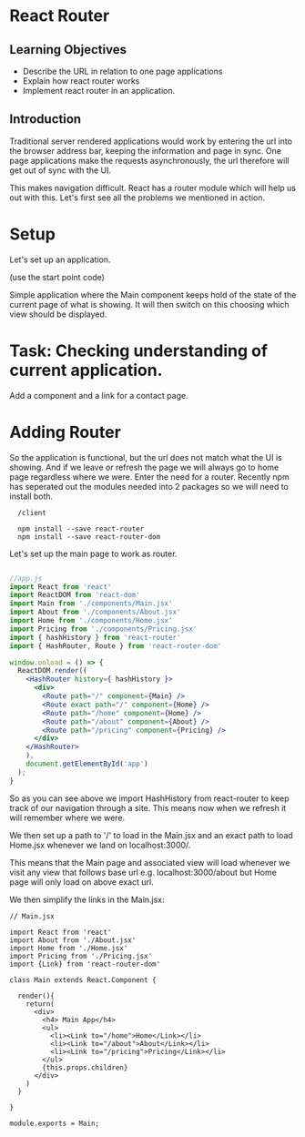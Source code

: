 # React Router

## Learning Objectives
 - Describe the URL in relation to one page applications
 - Explain how react router works
 - Implement react router in an application.

## Introduction
 Traditional server rendered applications would work by entering the url into the browser address bar, keeping the information and page in sync.  One page applications make the requests asynchronously,  the url therefore will get out of sync with the UI. 

 This makes navigation difficult.  React has a router module which will help us out with this.  Let's first see all the problems we mentioned in action.

# Setup
 Let's set up an application. 

 (use the start point code)

 Simple application where the Main component keeps hold of the state of the current page of what is showing. It will then switch on this choosing which view should be displayed.

# Task: Checking understanding of current application.
  Add a component and a link for a contact page.

# Adding Router
  So the application is functional, but the url does not match what the UI is showing. And if we leave or refresh the page we will always go to home page regardless where we were. Enter the need for a router. Recently npm has seperated out the modules needed into 2 packages so we will need to install both. 

```
  /client

  npm install --save react-router
  npm install --save react-router-dom
```

Let's set up the main page to work as router.

```jsx

//app.js
import React from 'react'
import ReactDOM from 'react-dom'
import Main from './components/Main.jsx'
import About from './components/About.jsx'
import Home from './components/Home.jsx'
import Pricing from './components/Pricing.jsx'
import { hashHistory } from 'react-router'
import { HashRouter, Route } from 'react-router-dom'

window.onload = () => {
  ReactDOM.render((
    <HashRouter history={ hashHistory }>
      <div>
        <Route path="/" component={Main} /> 
        <Route exact path="/" component={Home} />
        <Route path="/home" component={Home} />
        <Route path="/about" component={About} />
        <Route path="/pricing" component={Pricing} />
      </div>
    </HashRouter>
    ),
    document.getElementById('app')
  );
}
```

So as you can see above we import HashHistory from react-router to keep track of our navigation through a site. This means now when we refresh it will remember where we were. 

We then set up a path to '/' to load in the Main.jsx and an exact path to load Home.jsx whenever we land on localhost:3000/.

This means that the Main page and associated view will load whenever we visit any view that follows base url e.g. localhost:3000/about but Home page will only load on above exact url. 

We then simplify the links in the Main.jsx:

```
// Main.jsx

import React from 'react'
import About from './About.jsx'
import Home from './Home.jsx'
import Pricing from './Pricing.jsx'
import {Link} from 'react-router-dom'

class Main extends React.Component {

  render(){
    return(
      <div>
        <h4> Main App</h4>
        <ul>
          <li><Link to="/home">Home</Link></li>
          <li><Link to="/about">About</Link></li>
          <li><Link to="/pricing">Pricing</Link></li>
        </ul>
        {this.props.children}
      </div>
    )
  }

}

module.exports = Main;
```
